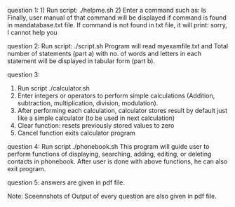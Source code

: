 question 1:	1) Run script: ./helpme.sh	2) Enter a command such as: ls	
Finally, user manual of that command will be displayed if command is found in mandatabase.txt file. If command is not found in txt file, it will print: sorry, I cannot help you 

question 2:	 Run script: ./script.sh
Program will read myexamfile.txt and Total number of statements (part a) with no. of words and letters in each statement will be displayed in tabular form (part b). 

question 3:	
1) Run script ./calculator.sh	
2) Enter integers or operators to perform simple calculations (Addition, subtraction, multiplication, division, modulation).
3) After performing each calculation, calculator stores result by default just like a simple calculator (to be used in next calculation)
4) Clear function: resets previously stored values to zero
5) Cancel function exits calculator program

question 4: Run script ./phonebook.sh
This program will guide user to perform functions of displaying, searching, adding, editing, or deleting contacts in phonebook. After user is done with above functions, he can also exit program.

question 5: answers are given in pdf file.

Note: Sceennshots of Output of every question are also given in pdf file.
